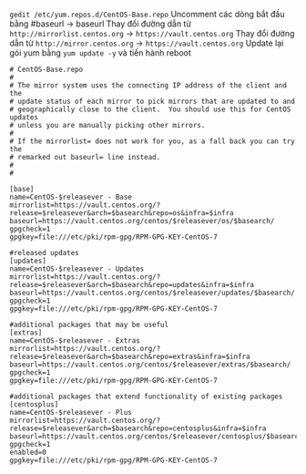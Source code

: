 ```gedit /etc/yum.repos.d/CentOS-Base.repo```
Uncomment các dòng bắt đầu bằng #baseurl -> baseurl
Thay đổi đường dẫn từ ```http://mirrorlist.centos.org``` -> ````https://vault.centos.org````
Thay đổi đường dẫn từ ```http://mirror.centos.org``` -> ```https://vault.centos.org```
Update lại gói yum bằng ```yum update -y``` và tiến hành reboot
```
# CentOS-Base.repo
#
# The mirror system uses the connecting IP address of the client and the
# update status of each mirror to pick mirrors that are updated to and
# geographically close to the client.  You should use this for CentOS updates
# unless you are manually picking other mirrors.
#
# If the mirrorlist= does not work for you, as a fall back you can try the 
# remarked out baseurl= line instead.
#
#

[base]
name=CentOS-$releasever - Base
mirrorlist=https://vault.centos.org/?release=$releasever&arch=$basearch&repo=os&infra=$infra
baseurl=https://vault.centos.org/centos/$releasever/os/$basearch/
gpgcheck=1
gpgkey=file:///etc/pki/rpm-gpg/RPM-GPG-KEY-CentOS-7

#released updates 
[updates]
name=CentOS-$releasever - Updates
mirrorlist=https://vault.centos.org/?release=$releasever&arch=$basearch&repo=updates&infra=$infra
baseurl=https://vault.centos.org/centos/$releasever/updates/$basearch/
gpgcheck=1
gpgkey=file:///etc/pki/rpm-gpg/RPM-GPG-KEY-CentOS-7

#additional packages that may be useful
[extras]
name=CentOS-$releasever - Extras
mirrorlist=https://vault.centos.org/?release=$releasever&arch=$basearch&repo=extras&infra=$infra
baseurl=https://vault.centos.org/centos/$releasever/extras/$basearch/
gpgcheck=1
gpgkey=file:///etc/pki/rpm-gpg/RPM-GPG-KEY-CentOS-7

#additional packages that extend functionality of existing packages
[centosplus]
name=CentOS-$releasever - Plus
mirrorlist=https://vault.centos.org/?release=$releasever&arch=$basearch&repo=centosplus&infra=$infra
baseurl=https://vault.centos.org/centos/$releasever/centosplus/$basearch/
gpgcheck=1
enabled=0
gpgkey=file:///etc/pki/rpm-gpg/RPM-GPG-KEY-CentOS-7
```

